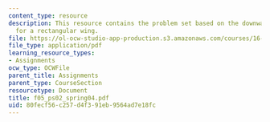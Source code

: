 ```yaml
---
content_type: resource
description: This resource contains the problem set based on the downwash velocity
  for a rectangular wing.
file: https://ol-ocw-studio-app-production.s3.amazonaws.com/courses/16-01-unified-engineering-i-ii-iii-iv-fall-2005-spring-2006/80fecf56c257d4f391eb9564ad7e18fc_f05_ps02_spring04.pdf
file_type: application/pdf
learning_resource_types:
- Assignments
ocw_type: OCWFile
parent_title: Assignments
parent_type: CourseSection
resourcetype: Document
title: f05_ps02_spring04.pdf
uid: 80fecf56-c257-d4f3-91eb-9564ad7e18fc
---
```


